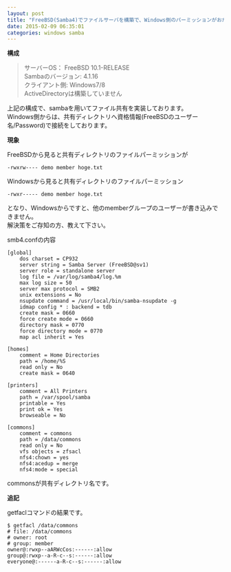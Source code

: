 ```yaml
---
layout: post
title: "FreeBSD(Samba4)でファイルサーバを構築で、Windows側のパーミッションがおかしい"
date: 2015-02-09 06:35:01
categories: windows samba
---
```

<p><strong>構成</strong></p>

<blockquote>
  <p>サーバーOS： FreeBSD 10.1-RELEASE<br>
  Sambaのバージョン: 4.1.16<br>
  クライアント側: Windows7/8<br>
  ActiveDirectoryは構築していません</p>
</blockquote>

<p>上記の構成で、sambaを用いてファイル共有を実装しております。  <br>
Windows側からは、共有ディレクトリへ資格情報(FreeBSDのユーザー名/Password)で接続をしております。</p>

<p><strong>現象</strong></p>

<p>FreeBSDから見ると共有ディレクトリのファイルパーミッションが</p>

<pre><code>-rwxrw---- demo member hoge.txt
</code></pre>

<p>Windowsから見ると共有ディレクトリのファイルパーミッション</p>

<pre><code>-rwxr----- demo member hoge.txt
</code></pre>

<p>となり、Windowsからですと、他のmemberグループのユーザーが書き込みできません。<br>
解決策をご存知の方、教えて下さい。</p>

<p>smb4.confの内容</p>

<pre><code>[global]
    dos charset = CP932
    server string = Samba Server (FreeBSD@sv1)
    server role = standalone server
    log file = /var/log/samba4/log.%m
    max log size = 50
    server max protocol = SMB2
    unix extensions = No
    nsupdate command = /usr/local/bin/samba-nsupdate -g
    idmap config * : backend = tdb
    create mask = 0660
    force create mode = 0660
    directory mask = 0770
    force directory mode = 0770
    map acl inherit = Yes

[homes]
    comment = Home Directories
    path = /home/%S
    read only = No
    create mask = 0640

[printers]
    comment = All Printers
    path = /var/spool/samba
    printable = Yes
    print ok = Yes
    browseable = No

[commons]
    comment = commons
    path = /data/commons
    read only = No
    vfs objects = zfsacl
    nfs4:chown = yes
    nfs4:acedup = merge
    nfs4:mode = special
</code></pre>

<p>commonsが共有ディレクトリ名です。</p>

<p><strong>追記</strong></p>

<p>getfaclコマンドの結果です。</p>

<pre><code>$ getfacl /data/commons
# file: /data/commons
# owner: root
# group: member
owner@:rwxp--aARWcCos:------:allow
group@:rwxp--a-R-c--s:------:allow
everyone@:------a-R-c--s:------:allow
</code></pre>
